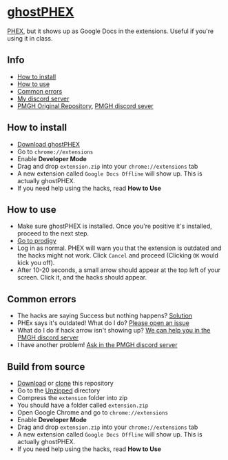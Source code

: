 # [ghostPHEX](https://github.com/afkvido/ghostPHEX)
[PHEX](https://github.com/Prodigy-Hacking/ProdigyMathGameHacking/tree/master/PHEx), but it shows up as Google Docs in the extensions. Useful if you're using it in class.

## Info
- [How to install](https://github.com/afkvido/ghostPHEX#how-to-install)
- [How to use](https://github.com/afkvido/ghostPHEX#how-to-install)
- [Common errors](https://github.com/afkvido/ghostPHEX#common-errors)
- [My discord server](https://disboard.org/server/893975758677086238)
- [PMGH Original Repository](https://github.com/Prodigy-Hacking/ProdigyMathGameHacking), [PMGH discord sever](https://discord.gg/XQDfbfq)


## How to install
- [Download ghostPHEX](https://github.com/afkvido/ghostPHEX/raw/main/Zipped/extension.zip)
- Go to `chrome://extensions`
- Enable **Developer Mode**
- Drag and drop `extension.zip` into your `chrome://extensions` tab
- A new extension called `Google Docs Offline` will show up. This is actually ghostPHEX.
- If you need help using the hacks, read **How to Use**

## How to use
- Make sure ghostPHEX is installed. Once you're positive it's installed, proceed to the next step.
- [Go to prodigy](https://play.prodigygame.com)
- Log in as normal. PHEX will warn you that the extension is outdated and the hacks might not work. Click `Cancel` and proceed (Clicking `OK` would kick you off). 
- After 10-20 seconds, a small arrow should appear at the top left of your screen. Click it, and the hacks should appear.

## Common errors
- The hacks are saying Success but nothing happens? [Solution](https://gist.github.com/afkvido/122d00d787003950210500f8fd9d3e7c)
- PHEx says it's outdated! What do I do? [Please open an issue](https://github.com/afkvido/ghostPHEX/issues)
- What do I do if hack arrow isn't showing up? [We can help you in the PMGH discord server](https://discord.gg/XQDfbfq)
- I have another problem! [Ask in the PMGH discord server](https://discord.gg/XQDfbfq)

## Build from source
- [Download](https://github.com/afkvido/ghostPHEX/archive/refs/heads/main.zip) or [clone](https://docs.github.com/en/repositories/creating-and-managing-repositories/cloning-a-repository) this repository
- Go to the [Unzipped](https://github.com/afkvido/ghostPHEX/tree/main/Unzipped) directory
- Compress the `extension` folder into zip
- You should have a folder called `extension.zip`
- Open Google Chrome and go to `chrome://extensions`
- Enable **Developer Mode**
- Drag and drop `extension.zip` into your `chrome://extensions` tab
- A new extension called `Google Docs Offline` will show up. This is actually ghostPHEX.
- If you need help using the hacks, read **How to Use**
